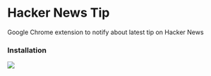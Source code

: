 # Hacker News Tip
Google Chrome extension to notify about latest tip on Hacker News

### Installation

[<img src="https://developer.chrome.com/webstore/images/ChromeWebStore_Badge_v2_496x150.png">](https://chrome.google.com/webstore/detail/hn-tip/emljffflieelomnpcjeknlopdbhkcpbi)
